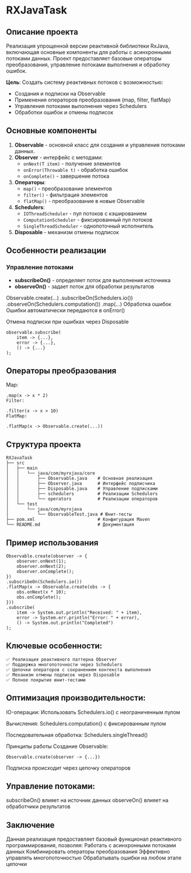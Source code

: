 # RXJavaTask

## Описание проекта
Реализация упрощенной версии реактивной библиотеки RxJava, включающая основные компоненты для работы с асинхронными потоками данных. Проект предоставляет базовые операторы преобразования, управление потоками выполнения и обработку ошибок.

**Цель**: Создать систему реактивных потоков с возможностью:
- Создания и подписки на Observable
- Применения операторов преобразования (map, filter, flatMap)
- Управления потоками выполнения через Schedulers
- Обработки ошибок и отмены подписок

## Основные компоненты
1. **Observable** - основной класс для создания и управления потоками данных.
2. **Observer** - интерфейс с методами:
   - `onNext(T item)` - получение элементов
   - `onError(Throwable t)` - обработка ошибок
   - `onComplete()` - завершение потока
3. **Операторы**:
   - `map()` - преобразование элементов
   - `filter()` - фильтрация элементов
   - `flatMap()` - преобразование в новые Observable
4. **Schedulers**:
   - `IOThreadScheduler` - пул потоков с кэшированием
   - `ComputationScheduler` - фиксированный пул потоков
   - `SingleThreadScheduler` - однопоточный исполнитель
5. **Disposable** - механизм отмены подписок

## Особенности реализации
### Управление потоками
- **subscribeOn()** - определяет поток для выполнения источника
- **observeOn()** - задает поток для обработки результатов

Observable.create(...)
    .subscribeOn(Schedulers.io())
    .observeOn(Schedulers.computation())
    .map(...)
Обработка ошибок
Ошибки автоматически передаются в onError()

Отмена подписки при ошибках через Disposable

```
observable.subscribe(
    item -> {...},
    error -> {...},
    () -> {...}
);
```

## Операторы преобразования
Map:

```
.map(x -> x * 2)
Filter:
```

```
.filter(x -> x > 10)
FlatMap:
```

```
.flatMap(x -> Observable.create(...))
```

## Структура проекта
```
RXJavaTask
├── src
│   ├── main
│   │   └── java/com/myrxjava/core
│   │       ├── Observable.java    # Основная реализация
│   │       ├── Observer.java      # Интерфейс подписчика
│   │       ├── Disposable.java    # Управление подписками
│   │       ├── schedulers         # Реализации Schedulers
│   │       └── operators          # Реализации операторов
│   └── test
│       └── java/com/myrxjava
│           └── ObservableTest.java # Юнит-тесты
├── pom.xml                        # Конфигурация Maven
└── README.md                      # Документация
```

## Пример использования
```
Observable.create(observer -> {
    observer.onNext(1);
    observer.onNext(2);
    observer.onComplete();
})
.subscribeOn(Schedulers.io())
.flatMap(x -> Observable.create(obs -> {
    obs.onNext(x * 10);
    obs.onComplete();
}))
.subscribe(
    item -> System.out.println("Received: " + item),
    error -> System.err.println("Error: " + error),
    () -> System.out.println("Completed")
);
```

## Ключевые особенности:
```
✅ Реализация реактивного паттерна Observer
✅ Поддержка многопоточности через Schedulers
✅ Цепочки операторов с сохранением контекста выполнения
✅ Механизм отмены подписок через Disposable
✅ Полное покрытие юнит-тестами
```

## Оптимизация производительности:


IO-операции: Использовать Schedulers.io() с неограниченным пулом

Вычисления: Schedulers.computation() с фиксированным пулом

Последовательная обработка: Schedulers.singleThread()

Принципы работы
Создание Observable:
```
Observable.create(observer -> {...})
```
Подписка происходит через цепочку операторов

## Управление потоками:
subscribeOn() влияет на источник данных
observeOn() влияет на обработчики результатов

## Заключение
Данная реализация предоставляет базовый функционал реактивного программирования, позволяя:
Работать с асинхронными потоками данных
Комбинировать операторы преобразования
Эффективно управлять многопоточностью
Обрабатывать ошибки на любом этапе цепочки
